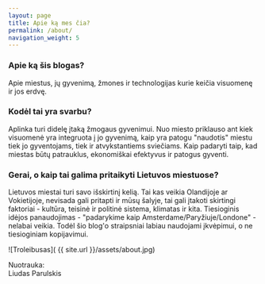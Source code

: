 ```yaml
---
layout: page
title: Apie ką mes čia?
permalink: /about/
navigation_weight: 5
---
```


<h3> Apie ką šis blogas? </h3>

<p> Apie miestus, jų gyvenimą, žmones ir technologijas kurie keičia visuomenę ir jos erdvę. </p>

<h3> Kodėl tai yra svarbu? </h3>

<p> Aplinka turi didelę įtaką žmogaus gyvenimui. Nuo miesto priklauso ant kiek visuomenė yra integruota į jo gyvenimą, kaip yra patogu "naudotis" miestu tiek jo gyventojams, tiek ir atvykstantiems sviečiams. Kaip padaryti taip, kad miestas būtų patrauklus, ekonomiškai efektyvus ir patogus gyventi.
</p>

<h3> Gerai, o kaip tai galima pritaikyti Lietuvos miestuose? </h3>

<p> Lietuvos miestai turi savo išskirtinį kelią. Tai kas veikia Olandijoje ar Vokietijoje, nevisada gali pritapti ir mūsų šalyje, tai gali įtakoti skirtingi faktoriai - kultūra, teisinė ir politinė sistema, klimatas ir kita. Tiesioginis idėjos panaudojimas - "padarykime kaip Amsterdame/Paryžiuje/Londone" - nelabai veikia. Todėl šio blog'o straipsniai labiau naudojami įkvėpimui, o ne tiesioginiam kopijavimui. </p>

![Troleibusas]( {{ site.url }}/assets/about.jpg)
<div class="lighter smaller" style="margin:12px 0;">Nuotrauka: <br /> Liudas Parulskis					
</div>
